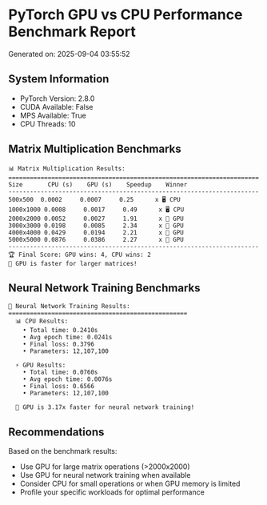 # PyTorch GPU vs CPU Performance Benchmark Report
Generated on: 2025-09-04 03:55:52

## System Information
- PyTorch Version: 2.8.0
- CUDA Available: False
- MPS Available: True
- CPU Threads: 10

## Matrix Multiplication Benchmarks
```
📊 Matrix Multiplication Results:
======================================================================
Size       CPU (s)    GPU (s)    Speedup    Winner         
----------------------------------------------------------------------
500x500  0.0002     0.0007     0.25      x 🖥️ CPU         
1000x1000 0.0008     0.0017     0.49      x 🖥️ CPU         
2000x2000 0.0052     0.0027     1.91      x 🚀 GPU          
3000x3000 0.0198     0.0085     2.34      x 🚀 GPU          
4000x4000 0.0429     0.0194     2.21      x 🚀 GPU          
5000x5000 0.0876     0.0386     2.27      x 🚀 GPU          
----------------------------------------------------------------------
🏆 Final Score: GPU wins: 4, CPU wins: 2
🎉 GPU is faster for larger matrices!
```

## Neural Network Training Benchmarks
```
🧠 Neural Network Training Results:
==================================================
  📊 CPU Results:
    • Total time: 0.2410s
    • Avg epoch time: 0.0241s
    • Final loss: 0.3796
    • Parameters: 12,107,100

  ⚡ GPU Results:
    • Total time: 0.0760s
    • Avg epoch time: 0.0076s
    • Final loss: 0.6566
    • Parameters: 12,107,100

  🚀 GPU is 3.17x faster for neural network training!
```

## Recommendations
Based on the benchmark results:
- Use GPU for large matrix operations (>2000x2000)
- Use GPU for neural network training when available
- Consider CPU for small operations or when GPU memory is limited
- Profile your specific workloads for optimal performance
